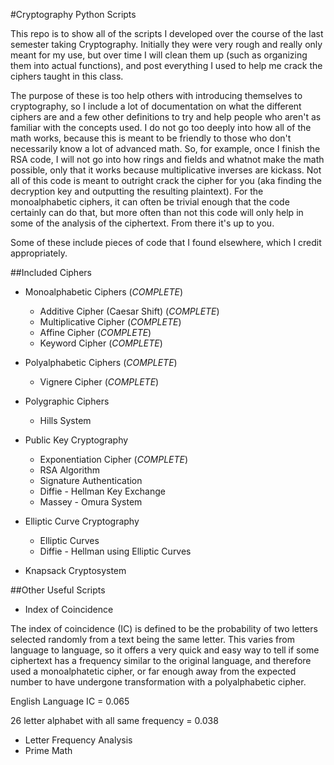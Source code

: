 #Cryptography Python Scripts

This repo is to show all of the scripts I developed over the course of the last semester taking Cryptography.
Initially they were very rough and really only meant for my use, but over time I will clean them up (such as organizing them into actual functions), and post everything I used to help me crack the ciphers taught in this class.

The purpose of these is too help others with introducing themselves to cryptography, so I include a lot of documentation on what the different ciphers are and a few other definitions to try and help people who aren't as familiar with the concepts used.  I do not go too deeply into how all of the math works, because this is meant to be friendly to those who don't necessarily know a lot of advanced math.  So, for example, once I finish the RSA code, I will not go into how rings and fields and whatnot make the math possible, only that it works because multiplicative inverses are kickass.
Not all of this code is meant to outright crack the cipher for you (aka finding the decryption key and outputting the resulting plaintext).  For the monoalphabetic ciphers, it can often be trivial enough that the code certainly can do that, but more often than not this code will only help in some of the analysis of the ciphertext.
From there it's up to you.

Some of these include pieces of code that I found elsewhere, which I credit appropriately.

##Included Ciphers

* Monoalphabetic Ciphers (*COMPLETE*)
   * Additive Cipher (Caesar Shift) (*COMPLETE*)
   * Multiplicative Cipher (*COMPLETE*)
   * Affine Cipher (*COMPLETE*)
   * Keyword Cipher (*COMPLETE*)

* Polyalphabetic Ciphers (*COMPLETE*)
   * Vignere Cipher (*COMPLETE*)

* Polygraphic Ciphers
   * Hills System

* Public Key Cryptography
   * Exponentiation Cipher (*COMPLETE*)
   * RSA Algorithm
   * Signature Authentication
   * Diffie - Hellman Key Exchange
   * Massey - Omura System

* Elliptic Curve Cryptography
   * Elliptic Curves
   * Diffie - Hellman using Elliptic Curves

* Knapsack Cryptosystem

##Other Useful Scripts

* Index of Coincidence

The index of coincidence (IC) is defined to be the probability of two letters selected randomly from a text being the same letter.
This varies from language to language, so it offers a very quick and easy way to tell if some ciphertext has a frequency similar to the original language, and therefore used a
monoalphatetic cipher, or far enough away from the expected number to have undergone transformation with a polyalphabetic cipher.

English Language IC = 0.065

26 letter alphabet with all same frequency = 0.038

* Letter Frequency Analysis
* Prime Math